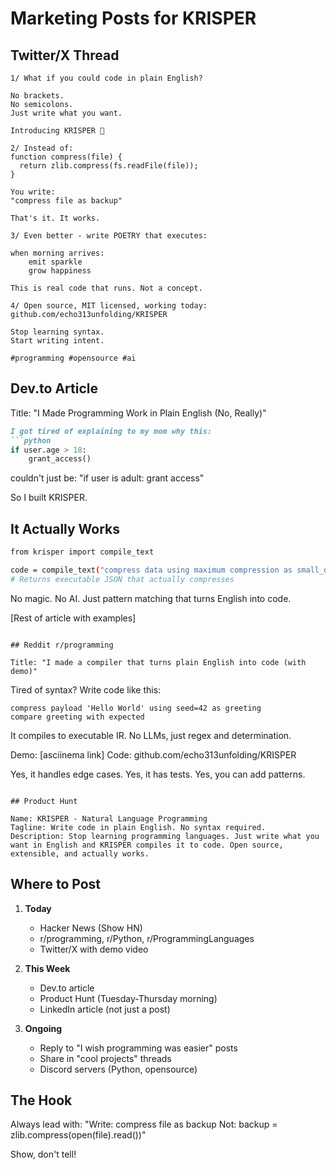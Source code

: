 # Marketing Posts for KRISPER

## Twitter/X Thread

```
1/ What if you could code in plain English?

No brackets.
No semicolons.
Just write what you want.

Introducing KRISPER 🧬

2/ Instead of:
function compress(file) {
  return zlib.compress(fs.readFile(file));
}

You write:
"compress file as backup"

That's it. It works.

3/ Even better - write POETRY that executes:

when morning arrives:
    emit sparkle
    grow happiness

This is real code that runs. Not a concept.

4/ Open source, MIT licensed, working today:
github.com/echo313unfolding/KRISPER

Stop learning syntax.
Start writing intent.

#programming #opensource #ai
```

## Dev.to Article

Title: "I Made Programming Work in Plain English (No, Really)"

```markdown
I got tired of explaining to my mom why this:
```python
if user.age > 18:
    grant_access()
```

couldn't just be:
"if user is adult: grant access"

So I built KRISPER.

## It Actually Works

```bash
from krisper import compile_text

code = compile_text("compress data using maximum compression as small_data")
# Returns executable JSON that actually compresses
```

No magic. No AI. Just pattern matching that turns English into code.

[Rest of article with examples]
```

## Reddit r/programming

Title: "I made a compiler that turns plain English into code (with demo)"

```
Tired of syntax? Write code like this:

    compress payload 'Hello World' using seed=42 as greeting
    compare greeting with expected

It compiles to executable IR. No LLMs, just regex and determination.

Demo: [asciinema link]
Code: github.com/echo313unfolding/KRISPER

Yes, it handles edge cases. Yes, it has tests. Yes, you can add patterns.
```

## Product Hunt

Name: KRISPER - Natural Language Programming
Tagline: Write code in plain English. No syntax required.
Description: Stop learning programming languages. Just write what you want in English and KRISPER compiles it to code. Open source, extensible, and actually works.
```

## Where to Post

1. **Today**
   - Hacker News (Show HN)
   - r/programming, r/Python, r/ProgrammingLanguages
   - Twitter/X with demo video

2. **This Week**  
   - Dev.to article
   - Product Hunt (Tuesday-Thursday morning)
   - LinkedIn article (not just a post)

3. **Ongoing**
   - Reply to "I wish programming was easier" posts
   - Share in "cool projects" threads
   - Discord servers (Python, opensource)

## The Hook

Always lead with:
"Write: compress file as backup
Not: backup = zlib.compress(open(file).read())"

Show, don't tell!